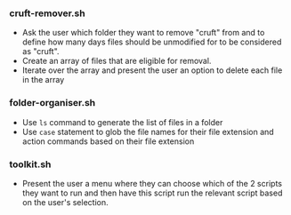 ### cruft-remover.sh

- Ask the user which folder they want to remove "cruft" from and to define how many days files should be unmodified for to be considered as "cruft".
- Create an array of files that are eligible for removal.
- Iterate over the array and present the user an option to delete each file in the array

### folder-organiser.sh

- Use `ls` command to generate the list of files in a folder
- Use `case` statement to glob the file names for their file extension and action commands based on their file extension

### toolkit.sh

- Present the user a menu where they can choose which of the 2 scripts they want to run and then have this script run the relevant script based on the user's selection.